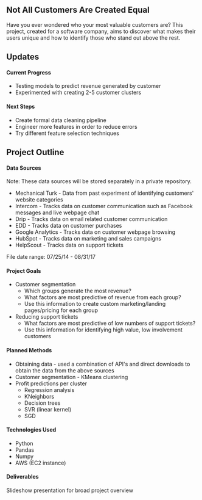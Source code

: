 ## Not All Customers Are Created Equal

Have you ever wondered who your most valuable customers are? This project, created for a software company, aims to discover what makes their users unique and how to identify those who stand out above the rest.

## Updates

#### Current Progress

* Testing models to predict revenue generated by customer
* Experimented with creating 2-5 customer clusters

#### Next Steps

* Create formal data cleaning pipeline
* Engineer more features in order to reduce errors
* Try different feature selection techniques

## Project Outline

#### Data Sources

Note: These data sources will be stored separately in a private repository.

* Mechanical Turk - Data from past experiment of identifying customers' website categories
* Intercom - Tracks data on customer communication such as Facebook messages and live webpage chat
* Drip - Tracks data on email related customer communication
* EDD - Tracks data on customer purchases
* Google Analytics - Tracks data on customer webpage browsing
* HubSpot - Tracks data on marketing and sales campaigns
* HelpScout - Tracks data on support tickets

File date range: 07/25/14 - 08/31/17

#### Project Goals

* Customer segmentation
  * Which groups generate the most revenue?
  * What factors are most predictive of revenue from each group?
  * Use this information to create custom marketing/landing pages/pricing for each group
* Reducing support tickets
  * What factors are most predictive of low numbers of support tickets?
  * Use this information for identifying high value, low involvement customers

#### Planned Methods

  * Obtaining data - used a combination of API's and direct downloads to obtain the data from the above sources
  * Customer segmentation - KMeans clustering
  * Profit predictions per cluster
    * Regression analysis
    * KNeighbors
    * Decision trees
    * SVR (linear kernel)
    * SGD

#### Technologies Used

* Python
* Pandas
* Numpy
* AWS (EC2 instance)

#### Deliverables

Slideshow presentation for broad project overview
